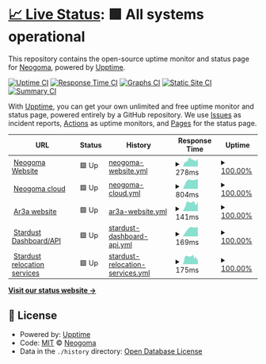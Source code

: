 # [📈 Live Status](https://Neogoma.github.io/uptime): <!--live status--> **🟩 All systems operational**

This repository contains the open-source uptime monitor and status page for [Neogoma](neogoma.com), powered by [Upptime](https://github.com/upptime/upptime).

[![Uptime CI](https://github.com/Neogoma/uptime/workflows/Uptime%20CI/badge.svg)](https://github.com/Neogoma/uptime/actions?query=workflow%3A%22Uptime+CI%22)
[![Response Time CI](https://github.com/Neogoma/uptime/workflows/Response%20Time%20CI/badge.svg)](https://github.com/Neogoma/uptime/actions?query=workflow%3A%22Response+Time+CI%22)
[![Graphs CI](https://github.com/Neogoma/uptime/workflows/Graphs%20CI/badge.svg)](https://github.com/Neogoma/uptime/actions?query=workflow%3A%22Graphs+CI%22)
[![Static Site CI](https://github.com/Neogoma/uptime/workflows/Static%20Site%20CI/badge.svg)](https://github.com/Neogoma/uptime/actions?query=workflow%3A%22Static+Site+CI%22)
[![Summary CI](https://github.com/Neogoma/uptime/workflows/Summary%20CI/badge.svg)](https://github.com/Neogoma/uptime/actions?query=workflow%3A%22Summary+CI%22)

With [Upptime](https://upptime.js.org), you can get your own unlimited and free uptime monitor and status page, powered entirely by a GitHub repository. We use [Issues](https://github.com/Neogoma/uptime/issues) as incident reports, [Actions](https://github.com/Neogoma/uptime/actions) as uptime monitors, and [Pages](https://Neogoma.github.io/uptime) for the status page.

<!--start: status pages-->
<!-- This summary is generated by Upptime (https://github.com/upptime/upptime) -->
<!-- Do not edit this manually, your changes will be overwritten -->
<!-- prettier-ignore -->
| URL | Status | History | Response Time | Uptime |
| --- | ------ | ------- | ------------- | ------ |
| <img alt="" src="https://favicons.githubusercontent.com/www.neogoma.com" height="13"> [Neogoma Website](https://www.neogoma.com) | 🟩 Up | [neogoma-website.yml](https://github.com/Neogoma/uptime/commits/HEAD/history/neogoma-website.yml) | <details><summary><img alt="Response time graph" src="./graphs/neogoma-website/response-time-week.png" height="20"> 278ms</summary><br><a href="https://Neogoma.github.io/uptime/history/neogoma-website"><img alt="Response time 278" src="https://img.shields.io/endpoint?url=https%3A%2F%2Fraw.githubusercontent.com%2FNeogoma%2Fuptime%2FHEAD%2Fapi%2Fneogoma-website%2Fresponse-time.json"></a><br><a href="https://Neogoma.github.io/uptime/history/neogoma-website"><img alt="24-hour response time 278" src="https://img.shields.io/endpoint?url=https%3A%2F%2Fraw.githubusercontent.com%2FNeogoma%2Fuptime%2FHEAD%2Fapi%2Fneogoma-website%2Fresponse-time-day.json"></a><br><a href="https://Neogoma.github.io/uptime/history/neogoma-website"><img alt="7-day response time 278" src="https://img.shields.io/endpoint?url=https%3A%2F%2Fraw.githubusercontent.com%2FNeogoma%2Fuptime%2FHEAD%2Fapi%2Fneogoma-website%2Fresponse-time-week.json"></a><br><a href="https://Neogoma.github.io/uptime/history/neogoma-website"><img alt="30-day response time 278" src="https://img.shields.io/endpoint?url=https%3A%2F%2Fraw.githubusercontent.com%2FNeogoma%2Fuptime%2FHEAD%2Fapi%2Fneogoma-website%2Fresponse-time-month.json"></a><br><a href="https://Neogoma.github.io/uptime/history/neogoma-website"><img alt="1-year response time 278" src="https://img.shields.io/endpoint?url=https%3A%2F%2Fraw.githubusercontent.com%2FNeogoma%2Fuptime%2FHEAD%2Fapi%2Fneogoma-website%2Fresponse-time-year.json"></a></details> | <details><summary><a href="https://Neogoma.github.io/uptime/history/neogoma-website">100.00%</a></summary><a href="https://Neogoma.github.io/uptime/history/neogoma-website"><img alt="All-time uptime 100.00%" src="https://img.shields.io/endpoint?url=https%3A%2F%2Fraw.githubusercontent.com%2FNeogoma%2Fuptime%2FHEAD%2Fapi%2Fneogoma-website%2Fuptime.json"></a><br><a href="https://Neogoma.github.io/uptime/history/neogoma-website"><img alt="24-hour uptime 100.00%" src="https://img.shields.io/endpoint?url=https%3A%2F%2Fraw.githubusercontent.com%2FNeogoma%2Fuptime%2FHEAD%2Fapi%2Fneogoma-website%2Fuptime-day.json"></a><br><a href="https://Neogoma.github.io/uptime/history/neogoma-website"><img alt="7-day uptime 100.00%" src="https://img.shields.io/endpoint?url=https%3A%2F%2Fraw.githubusercontent.com%2FNeogoma%2Fuptime%2FHEAD%2Fapi%2Fneogoma-website%2Fuptime-week.json"></a><br><a href="https://Neogoma.github.io/uptime/history/neogoma-website"><img alt="30-day uptime 100.00%" src="https://img.shields.io/endpoint?url=https%3A%2F%2Fraw.githubusercontent.com%2FNeogoma%2Fuptime%2FHEAD%2Fapi%2Fneogoma-website%2Fuptime-month.json"></a><br><a href="https://Neogoma.github.io/uptime/history/neogoma-website"><img alt="1-year uptime 100.00%" src="https://img.shields.io/endpoint?url=https%3A%2F%2Fraw.githubusercontent.com%2FNeogoma%2Fuptime%2FHEAD%2Fapi%2Fneogoma-website%2Fuptime-year.json"></a></details>
| <img alt="" src="https://favicons.githubusercontent.com/cloud.neogoma.com" height="13"> [Neogoma cloud](https://cloud.neogoma.com) | 🟩 Up | [neogoma-cloud.yml](https://github.com/Neogoma/uptime/commits/HEAD/history/neogoma-cloud.yml) | <details><summary><img alt="Response time graph" src="./graphs/neogoma-cloud/response-time-week.png" height="20"> 804ms</summary><br><a href="https://Neogoma.github.io/uptime/history/neogoma-cloud"><img alt="Response time 804" src="https://img.shields.io/endpoint?url=https%3A%2F%2Fraw.githubusercontent.com%2FNeogoma%2Fuptime%2FHEAD%2Fapi%2Fneogoma-cloud%2Fresponse-time.json"></a><br><a href="https://Neogoma.github.io/uptime/history/neogoma-cloud"><img alt="24-hour response time 804" src="https://img.shields.io/endpoint?url=https%3A%2F%2Fraw.githubusercontent.com%2FNeogoma%2Fuptime%2FHEAD%2Fapi%2Fneogoma-cloud%2Fresponse-time-day.json"></a><br><a href="https://Neogoma.github.io/uptime/history/neogoma-cloud"><img alt="7-day response time 804" src="https://img.shields.io/endpoint?url=https%3A%2F%2Fraw.githubusercontent.com%2FNeogoma%2Fuptime%2FHEAD%2Fapi%2Fneogoma-cloud%2Fresponse-time-week.json"></a><br><a href="https://Neogoma.github.io/uptime/history/neogoma-cloud"><img alt="30-day response time 804" src="https://img.shields.io/endpoint?url=https%3A%2F%2Fraw.githubusercontent.com%2FNeogoma%2Fuptime%2FHEAD%2Fapi%2Fneogoma-cloud%2Fresponse-time-month.json"></a><br><a href="https://Neogoma.github.io/uptime/history/neogoma-cloud"><img alt="1-year response time 804" src="https://img.shields.io/endpoint?url=https%3A%2F%2Fraw.githubusercontent.com%2FNeogoma%2Fuptime%2FHEAD%2Fapi%2Fneogoma-cloud%2Fresponse-time-year.json"></a></details> | <details><summary><a href="https://Neogoma.github.io/uptime/history/neogoma-cloud">100.00%</a></summary><a href="https://Neogoma.github.io/uptime/history/neogoma-cloud"><img alt="All-time uptime 100.00%" src="https://img.shields.io/endpoint?url=https%3A%2F%2Fraw.githubusercontent.com%2FNeogoma%2Fuptime%2FHEAD%2Fapi%2Fneogoma-cloud%2Fuptime.json"></a><br><a href="https://Neogoma.github.io/uptime/history/neogoma-cloud"><img alt="24-hour uptime 100.00%" src="https://img.shields.io/endpoint?url=https%3A%2F%2Fraw.githubusercontent.com%2FNeogoma%2Fuptime%2FHEAD%2Fapi%2Fneogoma-cloud%2Fuptime-day.json"></a><br><a href="https://Neogoma.github.io/uptime/history/neogoma-cloud"><img alt="7-day uptime 100.00%" src="https://img.shields.io/endpoint?url=https%3A%2F%2Fraw.githubusercontent.com%2FNeogoma%2Fuptime%2FHEAD%2Fapi%2Fneogoma-cloud%2Fuptime-week.json"></a><br><a href="https://Neogoma.github.io/uptime/history/neogoma-cloud"><img alt="30-day uptime 100.00%" src="https://img.shields.io/endpoint?url=https%3A%2F%2Fraw.githubusercontent.com%2FNeogoma%2Fuptime%2FHEAD%2Fapi%2Fneogoma-cloud%2Fuptime-month.json"></a><br><a href="https://Neogoma.github.io/uptime/history/neogoma-cloud"><img alt="1-year uptime 100.00%" src="https://img.shields.io/endpoint?url=https%3A%2F%2Fraw.githubusercontent.com%2FNeogoma%2Fuptime%2FHEAD%2Fapi%2Fneogoma-cloud%2Fuptime-year.json"></a></details>
| <img alt="" src="https://favicons.githubusercontent.com/ar3a.app" height="13"> [Ar3a website](https://ar3a.app) | 🟩 Up | [ar3a-website.yml](https://github.com/Neogoma/uptime/commits/HEAD/history/ar3a-website.yml) | <details><summary><img alt="Response time graph" src="./graphs/ar3a-website/response-time-week.png" height="20"> 141ms</summary><br><a href="https://Neogoma.github.io/uptime/history/ar3a-website"><img alt="Response time 141" src="https://img.shields.io/endpoint?url=https%3A%2F%2Fraw.githubusercontent.com%2FNeogoma%2Fuptime%2FHEAD%2Fapi%2Far3a-website%2Fresponse-time.json"></a><br><a href="https://Neogoma.github.io/uptime/history/ar3a-website"><img alt="24-hour response time 141" src="https://img.shields.io/endpoint?url=https%3A%2F%2Fraw.githubusercontent.com%2FNeogoma%2Fuptime%2FHEAD%2Fapi%2Far3a-website%2Fresponse-time-day.json"></a><br><a href="https://Neogoma.github.io/uptime/history/ar3a-website"><img alt="7-day response time 141" src="https://img.shields.io/endpoint?url=https%3A%2F%2Fraw.githubusercontent.com%2FNeogoma%2Fuptime%2FHEAD%2Fapi%2Far3a-website%2Fresponse-time-week.json"></a><br><a href="https://Neogoma.github.io/uptime/history/ar3a-website"><img alt="30-day response time 141" src="https://img.shields.io/endpoint?url=https%3A%2F%2Fraw.githubusercontent.com%2FNeogoma%2Fuptime%2FHEAD%2Fapi%2Far3a-website%2Fresponse-time-month.json"></a><br><a href="https://Neogoma.github.io/uptime/history/ar3a-website"><img alt="1-year response time 141" src="https://img.shields.io/endpoint?url=https%3A%2F%2Fraw.githubusercontent.com%2FNeogoma%2Fuptime%2FHEAD%2Fapi%2Far3a-website%2Fresponse-time-year.json"></a></details> | <details><summary><a href="https://Neogoma.github.io/uptime/history/ar3a-website">100.00%</a></summary><a href="https://Neogoma.github.io/uptime/history/ar3a-website"><img alt="All-time uptime 100.00%" src="https://img.shields.io/endpoint?url=https%3A%2F%2Fraw.githubusercontent.com%2FNeogoma%2Fuptime%2FHEAD%2Fapi%2Far3a-website%2Fuptime.json"></a><br><a href="https://Neogoma.github.io/uptime/history/ar3a-website"><img alt="24-hour uptime 100.00%" src="https://img.shields.io/endpoint?url=https%3A%2F%2Fraw.githubusercontent.com%2FNeogoma%2Fuptime%2FHEAD%2Fapi%2Far3a-website%2Fuptime-day.json"></a><br><a href="https://Neogoma.github.io/uptime/history/ar3a-website"><img alt="7-day uptime 100.00%" src="https://img.shields.io/endpoint?url=https%3A%2F%2Fraw.githubusercontent.com%2FNeogoma%2Fuptime%2FHEAD%2Fapi%2Far3a-website%2Fuptime-week.json"></a><br><a href="https://Neogoma.github.io/uptime/history/ar3a-website"><img alt="30-day uptime 100.00%" src="https://img.shields.io/endpoint?url=https%3A%2F%2Fraw.githubusercontent.com%2FNeogoma%2Fuptime%2FHEAD%2Fapi%2Far3a-website%2Fuptime-month.json"></a><br><a href="https://Neogoma.github.io/uptime/history/ar3a-website"><img alt="1-year uptime 100.00%" src="https://img.shields.io/endpoint?url=https%3A%2F%2Fraw.githubusercontent.com%2FNeogoma%2Fuptime%2FHEAD%2Fapi%2Far3a-website%2Fuptime-year.json"></a></details>
| <img alt="" src="https://favicons.githubusercontent.com/stardust.neogoma.com" height="13"> [Stardust Dashboard/API](https://stardust.neogoma.com) | 🟩 Up | [stardust-dashboard-api.yml](https://github.com/Neogoma/uptime/commits/HEAD/history/stardust-dashboard-api.yml) | <details><summary><img alt="Response time graph" src="./graphs/stardust-dashboard-api/response-time-week.png" height="20"> 169ms</summary><br><a href="https://Neogoma.github.io/uptime/history/stardust-dashboard-api"><img alt="Response time 169" src="https://img.shields.io/endpoint?url=https%3A%2F%2Fraw.githubusercontent.com%2FNeogoma%2Fuptime%2FHEAD%2Fapi%2Fstardust-dashboard-api%2Fresponse-time.json"></a><br><a href="https://Neogoma.github.io/uptime/history/stardust-dashboard-api"><img alt="24-hour response time 169" src="https://img.shields.io/endpoint?url=https%3A%2F%2Fraw.githubusercontent.com%2FNeogoma%2Fuptime%2FHEAD%2Fapi%2Fstardust-dashboard-api%2Fresponse-time-day.json"></a><br><a href="https://Neogoma.github.io/uptime/history/stardust-dashboard-api"><img alt="7-day response time 169" src="https://img.shields.io/endpoint?url=https%3A%2F%2Fraw.githubusercontent.com%2FNeogoma%2Fuptime%2FHEAD%2Fapi%2Fstardust-dashboard-api%2Fresponse-time-week.json"></a><br><a href="https://Neogoma.github.io/uptime/history/stardust-dashboard-api"><img alt="30-day response time 169" src="https://img.shields.io/endpoint?url=https%3A%2F%2Fraw.githubusercontent.com%2FNeogoma%2Fuptime%2FHEAD%2Fapi%2Fstardust-dashboard-api%2Fresponse-time-month.json"></a><br><a href="https://Neogoma.github.io/uptime/history/stardust-dashboard-api"><img alt="1-year response time 169" src="https://img.shields.io/endpoint?url=https%3A%2F%2Fraw.githubusercontent.com%2FNeogoma%2Fuptime%2FHEAD%2Fapi%2Fstardust-dashboard-api%2Fresponse-time-year.json"></a></details> | <details><summary><a href="https://Neogoma.github.io/uptime/history/stardust-dashboard-api">100.00%</a></summary><a href="https://Neogoma.github.io/uptime/history/stardust-dashboard-api"><img alt="All-time uptime 100.00%" src="https://img.shields.io/endpoint?url=https%3A%2F%2Fraw.githubusercontent.com%2FNeogoma%2Fuptime%2FHEAD%2Fapi%2Fstardust-dashboard-api%2Fuptime.json"></a><br><a href="https://Neogoma.github.io/uptime/history/stardust-dashboard-api"><img alt="24-hour uptime 100.00%" src="https://img.shields.io/endpoint?url=https%3A%2F%2Fraw.githubusercontent.com%2FNeogoma%2Fuptime%2FHEAD%2Fapi%2Fstardust-dashboard-api%2Fuptime-day.json"></a><br><a href="https://Neogoma.github.io/uptime/history/stardust-dashboard-api"><img alt="7-day uptime 100.00%" src="https://img.shields.io/endpoint?url=https%3A%2F%2Fraw.githubusercontent.com%2FNeogoma%2Fuptime%2FHEAD%2Fapi%2Fstardust-dashboard-api%2Fuptime-week.json"></a><br><a href="https://Neogoma.github.io/uptime/history/stardust-dashboard-api"><img alt="30-day uptime 100.00%" src="https://img.shields.io/endpoint?url=https%3A%2F%2Fraw.githubusercontent.com%2FNeogoma%2Fuptime%2FHEAD%2Fapi%2Fstardust-dashboard-api%2Fuptime-month.json"></a><br><a href="https://Neogoma.github.io/uptime/history/stardust-dashboard-api"><img alt="1-year uptime 100.00%" src="https://img.shields.io/endpoint?url=https%3A%2F%2Fraw.githubusercontent.com%2FNeogoma%2Fuptime%2FHEAD%2Fapi%2Fstardust-dashboard-api%2Fuptime-year.json"></a></details>
| <img alt="" src="https://favicons.githubusercontent.com/dagobah.neogoma.com" height="13"> [Stardust relocation services](https://dagobah.neogoma.com) | 🟩 Up | [stardust-relocation-services.yml](https://github.com/Neogoma/uptime/commits/HEAD/history/stardust-relocation-services.yml) | <details><summary><img alt="Response time graph" src="./graphs/stardust-relocation-services/response-time-week.png" height="20"> 175ms</summary><br><a href="https://Neogoma.github.io/uptime/history/stardust-relocation-services"><img alt="Response time 175" src="https://img.shields.io/endpoint?url=https%3A%2F%2Fraw.githubusercontent.com%2FNeogoma%2Fuptime%2FHEAD%2Fapi%2Fstardust-relocation-services%2Fresponse-time.json"></a><br><a href="https://Neogoma.github.io/uptime/history/stardust-relocation-services"><img alt="24-hour response time 175" src="https://img.shields.io/endpoint?url=https%3A%2F%2Fraw.githubusercontent.com%2FNeogoma%2Fuptime%2FHEAD%2Fapi%2Fstardust-relocation-services%2Fresponse-time-day.json"></a><br><a href="https://Neogoma.github.io/uptime/history/stardust-relocation-services"><img alt="7-day response time 175" src="https://img.shields.io/endpoint?url=https%3A%2F%2Fraw.githubusercontent.com%2FNeogoma%2Fuptime%2FHEAD%2Fapi%2Fstardust-relocation-services%2Fresponse-time-week.json"></a><br><a href="https://Neogoma.github.io/uptime/history/stardust-relocation-services"><img alt="30-day response time 175" src="https://img.shields.io/endpoint?url=https%3A%2F%2Fraw.githubusercontent.com%2FNeogoma%2Fuptime%2FHEAD%2Fapi%2Fstardust-relocation-services%2Fresponse-time-month.json"></a><br><a href="https://Neogoma.github.io/uptime/history/stardust-relocation-services"><img alt="1-year response time 175" src="https://img.shields.io/endpoint?url=https%3A%2F%2Fraw.githubusercontent.com%2FNeogoma%2Fuptime%2FHEAD%2Fapi%2Fstardust-relocation-services%2Fresponse-time-year.json"></a></details> | <details><summary><a href="https://Neogoma.github.io/uptime/history/stardust-relocation-services">100.00%</a></summary><a href="https://Neogoma.github.io/uptime/history/stardust-relocation-services"><img alt="All-time uptime 100.00%" src="https://img.shields.io/endpoint?url=https%3A%2F%2Fraw.githubusercontent.com%2FNeogoma%2Fuptime%2FHEAD%2Fapi%2Fstardust-relocation-services%2Fuptime.json"></a><br><a href="https://Neogoma.github.io/uptime/history/stardust-relocation-services"><img alt="24-hour uptime 100.00%" src="https://img.shields.io/endpoint?url=https%3A%2F%2Fraw.githubusercontent.com%2FNeogoma%2Fuptime%2FHEAD%2Fapi%2Fstardust-relocation-services%2Fuptime-day.json"></a><br><a href="https://Neogoma.github.io/uptime/history/stardust-relocation-services"><img alt="7-day uptime 100.00%" src="https://img.shields.io/endpoint?url=https%3A%2F%2Fraw.githubusercontent.com%2FNeogoma%2Fuptime%2FHEAD%2Fapi%2Fstardust-relocation-services%2Fuptime-week.json"></a><br><a href="https://Neogoma.github.io/uptime/history/stardust-relocation-services"><img alt="30-day uptime 100.00%" src="https://img.shields.io/endpoint?url=https%3A%2F%2Fraw.githubusercontent.com%2FNeogoma%2Fuptime%2FHEAD%2Fapi%2Fstardust-relocation-services%2Fuptime-month.json"></a><br><a href="https://Neogoma.github.io/uptime/history/stardust-relocation-services"><img alt="1-year uptime 100.00%" src="https://img.shields.io/endpoint?url=https%3A%2F%2Fraw.githubusercontent.com%2FNeogoma%2Fuptime%2FHEAD%2Fapi%2Fstardust-relocation-services%2Fuptime-year.json"></a></details>

<!--end: status pages-->

[**Visit our status website →**](https://Neogoma.github.io/uptime)

## 📄 License

- Powered by: [Upptime](https://github.com/upptime/upptime)
- Code: [MIT](./LICENSE) © [Neogoma](neogoma.com)
- Data in the `./history` directory: [Open Database License](https://opendatacommons.org/licenses/odbl/1-0/)

